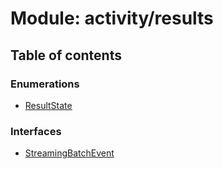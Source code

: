 # Module: activity/results

## Table of contents

### Enumerations

- [ResultState](../enums/activity_results.ResultState)

### Interfaces

- [StreamingBatchEvent](../interfaces/activity_results.StreamingBatchEvent)
